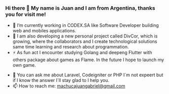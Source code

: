 ### Hi there 👋 My name is Juan and I am from Argentina, thanks you for visit me!

- 🚀 I’m currently working in CODEX.SA like Software Developer building web and mobiles applications.
- 🔭 I am also developing a new personal project called DivCor, which is growing, where the collaborators and I create technological solutions
same time learning and research about programmation. 
- ⚡ As fun act I encounter studying Golang and deepeng Flutter with others package about games as Flame. In the future I hope to launch my own game.
<!-- - 👯 I’m looking to collaborate on ... 
- 🤔 I’m looking for help with ... -->
- 💬 You can ask me about Laravel, Codeigniter or PHP I´m not expeert but if I know the answer I´ll stay glad to I help you. 
- 📫 How to reach me: machucajuangabriel@gmail.com

 
